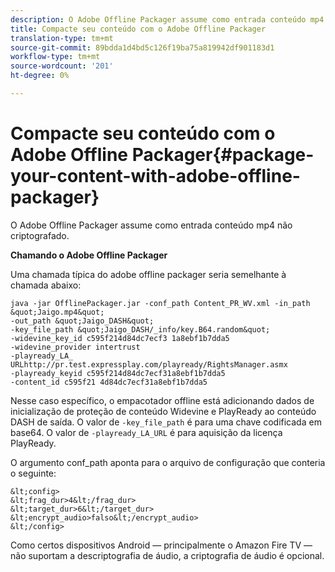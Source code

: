 ```yaml
---
description: O Adobe Offline Packager assume como entrada conteúdo mp4 não criptografado.
title: Compacte seu conteúdo com o Adobe Offline Packager
translation-type: tm+mt
source-git-commit: 89bdda1d4bd5c126f19ba75a819942df901183d1
workflow-type: tm+mt
source-wordcount: '201'
ht-degree: 0%

---
```



# Compacte seu conteúdo com o Adobe Offline Packager{#package-your-content-with-adobe-offline-packager}

O Adobe Offline Packager assume como entrada conteúdo mp4 não criptografado.

**Chamando o Adobe Offline Packager**

Uma chamada típica do adobe offline packager seria semelhante à chamada abaixo:

    java -jar OfflinePackager.jar -conf_path Content_PR_WV.xml -in_path &quot;Jaigo.mp4&quot;
    -out_path &quot;Jaigo_DASH&quot;
    -key_file_path &quot;Jaigo_DASH/_info/key.B64.random&quot;
    -widevine_key_id c595f214d84dc7ecf3 1a8ebf1b7dda5
    -widevine_provider intertrust
    -playready_LA_
    URLhttp://pr.test.expressplay.com/playready/RightsManager.asmx
    -playready_keyid c595f214d84dc7ecf31a8ebf1b7dda5
    -content_id c595f21 4d84dc7ecf31a8ebf1b7dda5

Nesse caso específico, o empacotador offline está adicionando dados de inicialização de proteção de conteúdo Widevine e PlayReady ao conteúdo DASH de saída. O valor de `-key_file_path` é para uma chave codificada em base64. O valor de `-playready_LA_URL` é para aquisição da licença PlayReady.

O argumento conf_path aponta para o arquivo de configuração que conteria o seguinte:

    &lt;config>
    &lt;frag_dur>4&lt;/frag_dur>
    &lt;target_dur>6&lt;/target_dur>
    &lt;encrypt_audio>falso&lt;/encrypt_audio>
    &lt;/config>

Como certos dispositivos Android — principalmente o Amazon Fire TV — não suportam a descriptografia de áudio, a criptografia de áudio é opcional.
